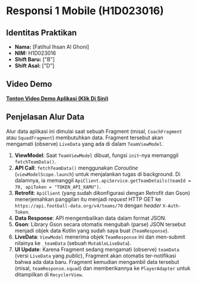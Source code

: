 # Responsi 1 Mobile (H1D023016)

## Identitas Praktikan

- **Nama:** [Fatihul Ihsan Al Ghoni]
- **NIM:** H1D023016
- **Shift Baru:** ["B"]
- **Shift Asal:** ["D"]

## Video Demo

[**Tonton Video Demo Aplikasi (Klik Di Sini)**](https://drive.google.com/file/d/1dhplgiGhJT9qJjOWvVUpcxA2tvhCePwz/view?usp=sharing)

## Penjelasan Alur Data

Alur data aplikasi ini dimulai saat sebuah Fragment (misal, `CoachFragment` atau `SquadFragment`) membutuhkan data. Fragment tersebut akan mengamati (observe) `LiveData` yang ada di dalam `TeamViewModel`.

1.  **ViewModel**: Saat `TeamViewModel` dibuat, fungsi `init`-nya memanggil `fetchTeamData()`.
2.  **API Call**: `fetchTeamData()` menggunakan *Coroutine* (`viewModelScope.launch`) untuk menjalankan tugas di background. Di dalamnya, ia memanggil `ApiClient.apiService.getTeamDetails(teamId = 70, apiToken = "TOKEN_API_KAMU")`.
3.  **Retrofit**: `ApiClient` (yang sudah dikonfigurasi dengan Retrofit dan Gson) menerjemahkan panggilan itu menjadi *request* HTTP GET ke `https://api.football-data.org/v4/teams/70` dengan *header* `X-Auth-Token`.
4.  **Data Response**: API mengembalikan data dalam format JSON.
5.  **Gson**: Library Gson secara otomatis mengubah (parse) JSON tersebut menjadi objek data Kotlin yang sudah saya buat (`TeamResponse`).
6.  **LiveData**: `ViewModel` menerima objek `TeamResponse` ini dan men-submit nilainya ke `_teamData` (sebuah `MutableLiveData`).
7.  **UI Update**: Karena Fragment sedang mengamati (observe) `teamData` (versi `LiveData` yang *public*), Fragment akan otomatis ter-notifikasi bahwa ada data baru. Fragment kemudian mengambil data tersebut (misal, `teamResponse.squad`) dan memberikannya ke `PlayerAdapter` untuk ditampilkan di `RecyclerView`.
